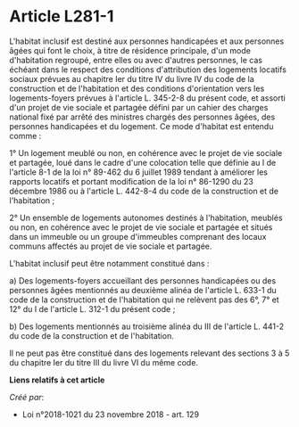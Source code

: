 # Article L281-1

L'habitat inclusif est destiné aux personnes handicapées et aux personnes âgées qui font le choix, à titre de résidence
principale, d'un mode d'habitation regroupé, entre elles ou avec d'autres personnes, le cas échéant dans le respect des
conditions d'attribution des logements locatifs sociaux prévues au chapitre Ier du titre IV du livre IV du code de la
construction et de l'habitation et des conditions d'orientation vers les logements-foyers prévues à l'article L. 345-2-8 du
présent code, et assorti d'un projet de vie sociale et partagée défini par un cahier des charges national fixé par arrêté des
ministres chargés des personnes âgées, des personnes handicapées et du logement. Ce mode d'habitat est entendu comme :

1° Un logement meublé ou non, en cohérence avec le projet de vie sociale et partagée, loué dans le cadre d'une colocation
telle que définie au I de l'article 8-1 de la loi n° 89-462 du 6 juillet 1989 tendant à améliorer les rapports locatifs et
portant modification de la loi n° 86-1290 du 23 décembre 1986 ou à l'article L. 442-8-4 du code de la construction et de
l'habitation ;

2° Un ensemble de logements autonomes destinés à l'habitation, meublés ou non, en cohérence avec le projet de vie sociale et
partagée et situés dans un immeuble ou un groupe d'immeubles comprenant des locaux communs affectés au projet de vie sociale
et partagée.

L'habitat inclusif peut être notamment constitué dans :

a) Des logements-foyers accueillant des personnes handicapées ou des personnes âgées mentionnés au deuxième alinéa de
l'article L. 633-1 du code de la construction et de l'habitation qui ne relèvent pas des 6°, 7° et 12° du I de l'article L.
312-1 du présent code ;

b) Des logements mentionnés au troisième alinéa du III de l'article L. 441-2 du code de la construction et de l'habitation.

Il ne peut pas être constitué dans des logements relevant des sections 3 à 5 du chapitre Ier du titre III du livre VI du même
code.

**Liens relatifs à cet article**

_Créé par_:

  - Loi n°2018-1021 du 23 novembre 2018 - art. 129
